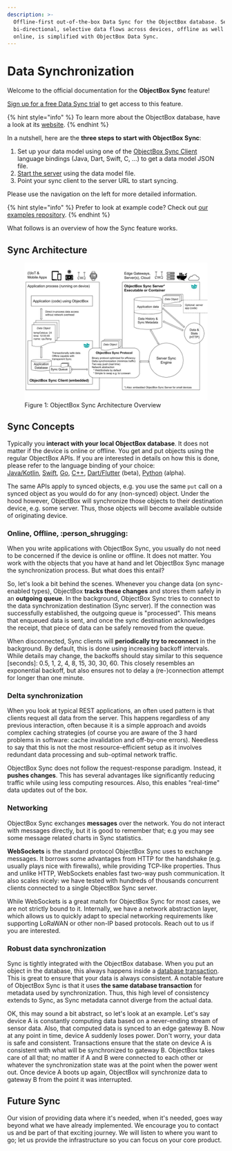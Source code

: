 ```yaml
---
description: >-
  Offline-first out-of-the-box Data Sync for the ObjectBox database. Seamless,
  bi-directional, selective data flows across devices, offline as well as
  online, is simplified with ObjectBox Data Sync.
---
```


# Data Synchronization

Welcome to the official documentation for the **ObjectBox Sync** feature!

[Sign up for a free Data Sync trial](https://objectbox.io/sync/) to get access to this feature.

{% hint style="info" %}
To learn more about the ObjectBox database, have a look at its [website](https://objectbox.io/offline-first-mobile-database/).
{% endhint %}

In a nutshell, here are the **three steps to start with ObjectBox Sync**:

1. Set up your data model using one of the [ObjectBox Sync Client](sync-client.md) language bindings (Java, Dart, Swift, C, ...) to get a data model JSON file.
2. [Start the server](objectbox-sync-server.md) using the data model file.
3. Point your sync client to the server URL to start syncing.

Please use the navigation on the left for more detailed information.

{% hint style="info" %}
Prefer to look at example code? Check out [our examples repository](https://github.com/objectbox/objectbox-sync-examples).
{% endhint %}

What follows is an overview of how the Sync feature works.

## Sync Architecture

<figure><img src=".gitbook/assets/Sync Architecture for Docs.jpg" alt="ObjectBox Sync Architecture Diagram"><figcaption>Figure 1: ObjectBox Sync Architecture Overview</figcaption></figure>

## Sync Concepts

Typically you **interact with your local ObjectBox database**. It does not matter if the device is online or offline. You get and put objects using the regular ObjectBox APIs. If you are interested in details on how this is done, please refer to the language binding of your choice:\
[Java/Kotlin](https://docs.objectbox.io/), [Swift](https://swift.objectbox.io/), [Go](https://golang.objectbox.io/), [C++](https://cpp.objectbox.io/), [Dart/Flutter](https://github.com/objectbox/objectbox-dart) (beta), [Python](https://github.com/objectbox/objectbox-python) (alpha).

The same APIs apply to synced objects, e.g. you use the same `put` call on a synced object as you would do for any (non-synced) object. Under the hood however, ObjectBox will synchronize those objects to their destination device, e.g. some server. Thus, those objects will become available outside of originating device.

### Online, Offline, :person\_shrugging:

When you write applications with ObjectBox Sync, you usually do not need to be concerned if the device is online or offline. It does not matter. You work with the objects that you have at hand and let ObjectBox Sync manage the synchronization process. But what does this entail?

So, let's look a bit behind the scenes. Whenever you change data (on sync-enabled types), ObjectBox **tracks these changes** and stores them safely in an **outgoing queue**. In the background, ObjectBox Sync tries to connect to the data synchronization destination (Sync server). If the connection was successfully established, the outgoing queue is "processed". This means that enqueued data is sent, and once the sync destination acknowledges the receipt, that piece of data can be safely removed from the queue.

When disconnected, Sync clients will **periodically try to reconnect** in the background. By default, this is done using increasing backoff intervals. While details may change, the backoffs should stay similar to this sequence \[seconds]: 0.5, 1, 2, 4, 8, 15, 30, 30, 60. This closely resembles an exponential backoff, but also ensures not to delay a (re-)connection attempt for longer than one minute.

### Delta synchronization

When you look at typical REST applications, an often used pattern is that clients request all data from the server. This happens regardless of any previous interaction, often because it is a simple approach and avoids complex caching strategies (of course you are aware of the 3 hard problems in software: cache invalidation and off-by-one errors). Needless to say that this is not the most resource-efficient setup as it involves redundant data processing and sub-optimal network traffic.

ObjectBox Sync does not follow the request-response paradigm. Instead, it **pushes changes**. This has several advantages like significantly reducing traffic while using less computing resources. Also, this enables "real-time" data updates out of the box.

### Networking

ObjectBox Sync exchanges **messages** over the network. You do not interact with messages directly, but it is good to remember that; e.g you may see some message related charts in Sync statistics.

**WebSockets** is the standard protocol ObjectBox Sync uses to exchange messages. It borrows some advantages from HTTP for the handshake (e.g. usually plays nice with firewalls), while providing TCP-like properties. Thus and unlike HTTP, WebSockets enables fast two-way push communication. It also scales nicely: we have tested with hundreds of thousands concurrent clients connected to a single ObjectBox Sync server.

While WebSockets is a great match for ObjectBox Sync for most cases, we are not strictly bound to it. Internally, we have a network abstraction layer, which allows us to quickly adapt to special networking requirements like supporting LoRaWAN or other non-IP based protocols. Reach out to us if you are interested.

### Robust data synchronization

Sync is tightly integrated with the ObjectBox database. When you put an object in the database, this always happens inside a [database transaction](https://en.wikipedia.org/wiki/Database_transaction). This is great to ensure that your data is always consistent. A notable feature of ObjectBox Sync is that it uses **the same database transaction** for metadata used by synchronization. Thus, this high level of consistency extends to Sync, as Sync metadata cannot diverge from the actual data.

OK, this may sound a bit abstract, so let's look at an example. Let's say device A is constantly computing data based on a never-ending stream of sensor data. Also, that computed data is synced to an edge gateway B. Now at any point in time, device A suddenly loses power. Don't worry, your data is safe and consistent. Transactions ensure that the state on device A is consistent with what will be synchronized to gateway B. ObjectBox takes care of all that; no matter if A and B were connected to each other or whatever the synchronization state was at the point when the power went out. Once device A boots up again, ObjectBox will synchronize data to gateway B from the point it was interrupted.

## Future Sync

Our vision of providing data where it's needed, when it's needed, goes way beyond what we have already implemented. We encourage you to contact us and be part of that exciting journey. We will listen to where you want to go; let us provide the infrastructure so you can focus on your core product.
